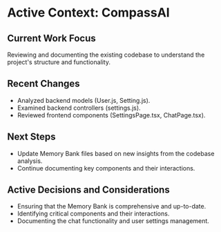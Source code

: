 # Active Context: CompassAI

## Current Work Focus
Reviewing and documenting the existing codebase to understand the project's structure and functionality.

## Recent Changes
- Analyzed backend models (User.js, Setting.js).
- Examined backend controllers (settings.js).
- Reviewed frontend components (SettingsPage.tsx, ChatPage.tsx).

## Next Steps
- Update Memory Bank files based on new insights from the codebase analysis.
- Continue documenting key components and their interactions.

## Active Decisions and Considerations
- Ensuring that the Memory Bank is comprehensive and up-to-date.
- Identifying critical components and their interactions.
- Documenting the chat functionality and user settings management.
